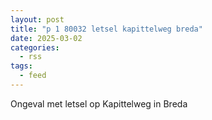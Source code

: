 ```yaml
---
layout: post
title: "p 1 80032 letsel kapittelweg breda"
date: 2025-03-02
categories: 
  - rss
tags: 
  - feed
---
```


Ongeval met letsel op Kapittelweg in Breda
